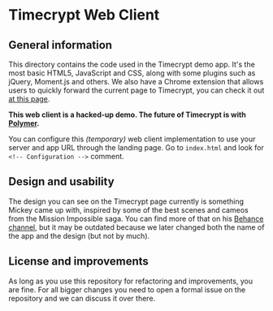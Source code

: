 Timecrypt Web Client
====================

General information
-------------------
This directory contains the code used in the Timecrypt demo app. It's the most basic HTML5, JavaScript
and CSS, along with some plugins such as jQuery, Moment.js and others. We also have a Chrome extension
that allows users to quickly forward the current page to Timecrypt, you can check it out
[at this page](https://chrome.google.com/webstore/detail/timecrypt/mlhobjmkmleepjkigofogldompjgleki).

**This web client is a hacked-up demo. The future of Timecrypt is with
[Polymer](https://www.polymer-project.org/1.0/ "Get started").**

You can configure this _(temporary)_ web client implementation to use your server and app URL through
the landing page. Go to `index.html` and look for `<!-- Configuration -->` comment.

Design and usability
--------------------

The design you can see on the Timecrypt page currently is something Mickey came up with, inspired by
some of the best scenes and cameos from the Mission Impossible saga. You can find more of that on his
[Behance channel](https://www.behance.net/gallery/17741037/Cryptextme "Design"), but it may be outdated
because we later changed both the name of the app and the design (but not by much).

License and improvements
------------------------

As long as you use this repository for refactoring and improvements, you are fine. For all bigger changes
you need to open a formal issue on the repository and we can discuss it over there.
